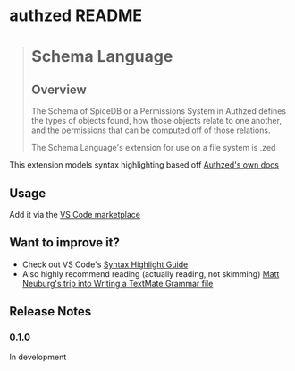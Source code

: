# authzed README

> # Schema Language
> ## Overview
> The Schema of SpiceDB or a Permissions System in Authzed defines the types of objects found, how those objects relate to one another, and the permissions that can be computed off of those relations.
>
> The Schema Language's extension for use on a file system is .zed

This extension models syntax highlighting based off [Authzed's own docs](https://authzed.com/docs/reference/schema-lang)

## Usage
Add it via the [VS Code marketplace](https://marketplace.visualstudio.com/manage/publishers/chiperific)

## Want to improve it?

* Check out VS Code's [Syntax Highlight Guide](https://code.visualstudio.com/api/language-extensions/syntax-highlight-guide)
* Also highly recommend reading (actually reading, not skimming) [Matt Neuburg's trip into Writing a TextMate Grammar file](https://www.apeth.com/nonblog/stories/textmatebundle.html)

## Release Notes

### 0.1.0
In development
